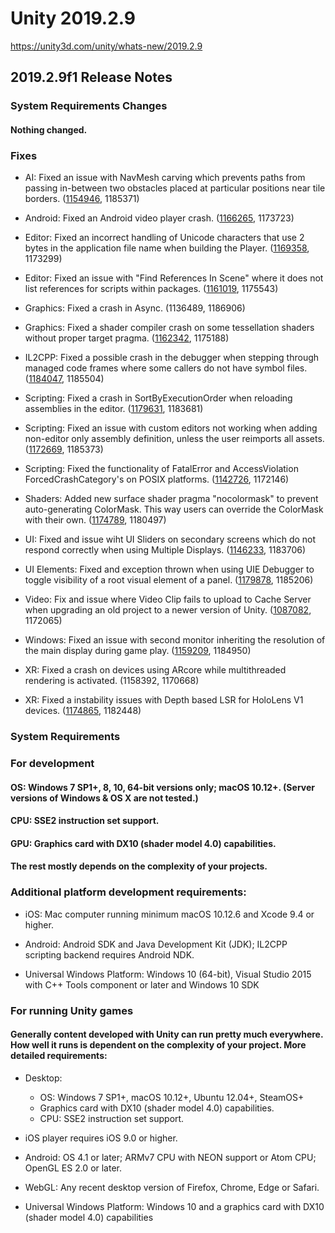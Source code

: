 # Unity 2019.2.9
https://unity3d.com/unity/whats-new/2019.2.9

## 2019.2.9f1 Release Notes


### System Requirements Changes

#### Nothing changed.

### Fixes
<ul>
<li><p>AI: Fixed an issue with NavMesh carving which prevents paths from passing in-between two obstacles placed at particular positions near tile borders. (<a href="https://issuetracker.unity3d.com/issues/navmesh-navmesh-fails-to-create-all-portals-connecting-two-tiles-when-having-obstacles-aligned-on-the-tile-borders">1154946</a>, 1185371)</p></li>
<li><p>Android: Fixed an Android video player crash. (<a href="https://issuetracker.unity3d.com/issues/android-app-crashes-on-shutdown-when-freeing-resources-related-to-androidvideomedia">1166265</a>, 1173723)</p></li>
<li><p>Editor: Fixed an incorrect handling of Unicode characters that use 2 bytes in the application file name when building the Player. (<a href="https://issuetracker.unity3d.com/issues/japanese-diacritic-symbols-are-missing-from-the-build-executable-file-when-building-the-project">1169358</a>, 1173299)</p></li>
<li><p>Editor: Fixed an issue with "Find References In Scene" where it does not list references for scripts within packages. (<a href="https://issuetracker.unity3d.com/issues/find-references-in-scene-does-not-list-references-for-scripts-within-packages">1161019</a>, 1175543)</p></li>
<li><p>Graphics: Fixed a crash in Async. (1136489, 1186906)</p></li>
<li><p>Graphics: Fixed a shader compiler crash on some tessellation shaders without proper target pragma. (<a href="https://issuetracker.unity3d.com/issues/shader-compiler-errors-are-occurring-when-using-hull-shader">1162342</a>, 1175188)</p></li>
<li><p>IL2CPP: Fixed a possible crash in the debugger when stepping through managed code frames where some callers do not have symbol files. (<a href="https://issuetracker.unity3d.com/issues/il2cpp-player-crashes-when-debugging-safehandle-dot-releasehandle">1184047</a>, 1185504)</p></li>
<li><p>Scripting: Fixed a crash in SortByExecutionOrder when reloading assemblies in the editor. (<a href="https://issuetracker.unity3d.com/issues/crash-on-sortbyexecutionorder-after-setting-up-font-kerning-values-when-playerprefs-dot-deleteall-is-called-in-start">1179631</a>, 1183681)</p></li>
<li><p>Scripting: Fixed an issue with custom editors not working when adding non-editor only assembly definition, unless the user reimports all assets. (<a href="https://issuetracker.unity3d.com/issues/creating-assembly-definition-files-makes-the-editor-not-pick-up-custom-inspectors-until-restart">1172669</a>, 1185373)</p></li>
<li><p>Scripting: Fixed the functionality of FatalError and AccessViolation ForcedCrashCategory's on POSIX platforms. (<a href="https://issuetracker.unity3d.com/issues/application-dot-forcecrash-slash-utils-dot-forcecrash-not-all-forcedcrashcategories-produce-a-crash">1142726</a>, 1172146)</p></li>
<li><p>Shaders: Added new surface shader pragma "nocolormask" to prevent auto-generating ColorMask. This way users can override the ColorMask with their own. (<a href="https://issuetracker.unity3d.com/issues/unable-to-override-colormask-in-a-surface-shader-with-an-alpha-pragma-directive">1174789</a>, 1180497)</p></li>
<li><p>UI: Fixed and issue wiht UI Sliders on secondary screens which do not respond correctly when using Multiple Displays. (<a href="https://issuetracker.unity3d.com/issues/ui-sliders-on-secondary-screens-do-not-respond-correctly-when-using-multiple-displays">1146233</a>, 1183706)</p></li>
<li><p>UI Elements: Fixed and exception thrown when using UIE Debugger to toggle visibility of a root visual element of a panel. (<a href="https://issuetracker.unity3d.com/issues/ui-element-debugger-invalidoperationexception-stack-empty-error-is-thrown-on-changing-windows-panel-visibility-mode-to-hidden">1179878</a>, 1185206)</p></li>
<li><p>Video: Fix and issue where Video Clip fails to upload to Cache Server when upgrading an old project to a newer version of Unity. (<a href="https://issuetracker.unity3d.com/issues/video-clip-fails-to-upload-to-cache-server-when-upgrading-an-old-project-to-a-newer-version-of-unity">1087082</a>, 1172065)</p></li>
<li><p>Windows: Fixed an issue with second monitor inheriting the resolution of the main display during game play. (<a href="https://issuetracker.unity3d.com/issues/second-display-inherits-first-displays-resolution-when-loading-second-display-on-a-smaller-resolution-monitor">1159209</a>, 1184950)</p></li>
<li><p>XR: Fixed a crash on devices using ARcore while multithreaded rendering is activated. (1158392, 1170668)</p></li>
<li><p>XR: Fixed a instability issues with Depth based LSR for HoloLens V1 devices. (<a href="https://issuetracker.unity3d.com/issues/hololens-holograms-are-jittering-since-unity-2018">1174865</a>, 1182448)</p></li>
</ul>

### System Requirements

### For development

#### OS: Windows 7 SP1+, 8, 10, 64-bit versions only; macOS 10.12+. (Server versions of Windows & OS X are not tested.)

#### CPU: SSE2 instruction set support.

#### GPU: Graphics card with DX10 (shader model 4.0) capabilities.

#### The rest mostly depends on the complexity of your projects.

### Additional platform development requirements:
<ul>
<li><p>iOS: Mac computer running minimum macOS 10.12.6 and Xcode 9.4 or higher.</p></li>
<li><p>Android: Android SDK and Java Development Kit (JDK); IL2CPP scripting backend requires Android NDK.</p></li>
<li><p>Universal Windows Platform: Windows 10 (64-bit), Visual Studio 2015 with C++ Tools component or later and Windows 10 SDK</p></li>
</ul>

### For running Unity games

#### Generally content developed with Unity can run pretty much everywhere. How well it runs is dependent on the complexity of your project. More detailed requirements:
<ul>
<li><p>Desktop:</p> 
<ul>
<li>OS: Windows 7 SP1+, macOS 10.12+, Ubuntu 12.04+, SteamOS+</li>
<li>Graphics card with DX10 (shader model 4.0) capabilities.</li>
<li>CPU: SSE2 instruction set support.</li>
</ul></li>
<li><p>iOS player requires iOS 9.0 or higher.</p></li>
<li><p>Android: OS 4.1 or later; ARMv7 CPU with NEON support or Atom CPU; OpenGL ES 2.0 or later.</p></li>
<li><p>WebGL: Any recent desktop version of Firefox, Chrome, Edge or Safari.</p></li>
<li><p>Universal Windows Platform: Windows 10 and a graphics card with DX10 (shader model 4.0) capabilities</p></li>
</ul>
